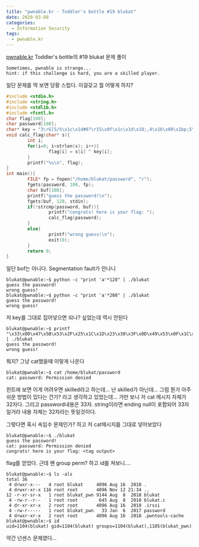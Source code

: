 ```yaml
---
title: "pwnable.kr - Toddler's bottle #19 blukat"
date: 2020-03-08
categories:
  - Information Security
tags:
  - pwnable.kr
---
```


[pwnable.kr][pwnable.kr] Toddler's bottle의 #19 blukat 문제 풀이

~~~
Sometimes, pwnable is strange...
hint: if this challenge is hard, you are a skilled player.
~~~

일단 문제를 딱 보면 당황 스럽다. 이걸갖고 뭘 어떻게 하지?

```c
#include <stdio.h>
#include <string.h>
#include <stdlib.h>
#include <fcntl.h>
char flag[100];
char password[100];
char* key = "3\rG[S/%\x1c\x1d#0?\rIS\x0f\x1c\x1d\x18;,4\x1b\x00\x1bp;5\x0b\x1b\x08\x45+";
void calc_flag(char* s){
        int i;
        for(i=0; i<strlen(s); i++){
                flag[i] = s[i] ^ key[i];
        }
        printf("%s\n", flag);
}
int main(){
        FILE* fp = fopen("/home/blukat/password", "r");
        fgets(password, 100, fp);
        char buf[100];
        printf("guess the password!\n");
        fgets(buf, 128, stdin);
        if(!strcmp(password, buf)){
                printf("congrats! here is your flag: ");
                calc_flag(password);
        }
        else{
                printf("wrong guess!\n");
                exit(0);
        }
        return 0;
}
```

일단 bof는 아니다. Segmentation fault가 안나니
~~~
blukat@pwnable:~$ python -c "print 'a'*128" | ./blukat
guess the password!
wrong guess!
blukat@pwnable:~$ python -c "print 'a'*208" | ./blukat
guess the password!
wrong guess!
~~~

저 key를 그대로 집어넣으면 되나? 싶었는데 역시 안된다
~~~
blukat@pwnable:~$ printf "\x33\x0D\x47\x5B\x53\x2F\x25\x1C\x1D\x23\x30\x3F\x0D\x49\x53\x0F\x1C\x1D\x18\x3B\x2C\x34\x1B\x00\x1B\x70\x3B\x35\x0B\x1B\x08\x45\x2B" | ./blukat
guess the password!
wrong guess!
~~~

뭐지? 그냥 cat했을때 이렇게 나온다
~~~
blukat@pwnable:~$ cat /home/blukat/password
cat: password: Permission denied
~~~

힌트에 보면 이게 어려우면 skilled라고 하는데... 난 skilled가 아닌데... 그럼 뭔가 아주 쉬운 방법이 있다는 건가? 라고 생각하고 있었는데... 가만 보니 저 cat 메시지 자체가 32자다. 그리고 password내용은 33자. string이라면 ending null이 포함되어 33자일거라 내용 자체는 32자라는 뜻일것이다.

그렇다면 혹시 속임수 문제인가? 하고 저 cat메시지를 그대로 넣어보았다

~~~
blukat@pwnable:~$ ./blukat
guess the password!
cat: password: Permission denied
congrats! here is your flag: <tag output>
~~~

flag를 얻었다. 근데 왠 group perm? 하고 id를 쳐보니....

~~~
blukat@pwnable:~$ ls -als
total 36
 4 drwxr-x---   4 root blukat     4096 Aug 16  2018 .
 4 drwxr-xr-x 116 root root       4096 Nov 12 21:34 ..
12 -r-xr-sr-x   1 root blukat_pwn 9144 Aug  8  2018 blukat
 4 -rw-r--r--   1 root root        645 Aug  8  2018 blukat.c
 4 dr-xr-xr-x   2 root root       4096 Aug 16  2018 .irssi
 4 -rw-r-----   1 root blukat_pwn   33 Jan  6  2017 password
 4 drwxr-xr-x   2 root root       4096 Aug 16  2018 .pwntools-cache
blukat@pwnable:~$ id
uid=1104(blukat) gid=1104(blukat) groups=1104(blukat),1105(blukat_pwn)
~~~

약간 넌센스 문제였다...

[pwnable.kr]: https://pwnable.kr

<!-- Pl3as_DonT_Miss_youR_GrouP_Perm!! -->